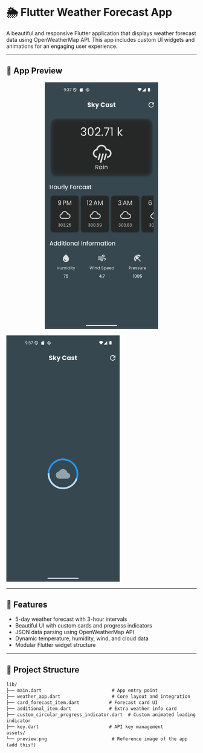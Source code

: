 # 🌦️ Flutter Weather Forecast App

A beautiful and responsive Flutter application that displays weather forecast data using OpenWeatherMap API. This app includes custom UI widgets and animations for an engaging user experience.

---

## 📱 App Preview

<p align="center">
  <img src="assets/home_ui.png" alt="App Screenshot" width="300">
  <p width='50'> </p>
  <img src="assets/reload_ui.png" alt="App Screenshot" width="300">
  
</p>



---

## 🚀 Features

- 5-day weather forecast with 3-hour intervals
- Beautiful UI with custom cards and progress indicators
- JSON data parsing using OpenWeatherMap API
- Dynamic temperature, humidity, wind, and cloud data
- Modular Flutter widget structure

---

## 📂 Project Structure

```text
lib/
├── main.dart                          # App entry point
├── weather_app.dart                   # Core layout and integration
├── card_forecast_item.dart           # Forecast card UI
├── additional_item.dart              # Extra weather info card
├── custom_circular_progress_indicator.dart  # Custom animated loading indicator
├── key.dart                          # API key management
assets/
└── preview.png                        # Reference image of the app (add this!)
